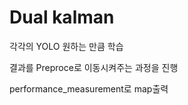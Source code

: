 # Dual kalman


<!-- #raw -->
각각의 YOLO 원하는 만큼 학습

결과를 Preproce로 이동시켜주는 과정을 진행

performance_measurement로 map출력
<!-- #endraw -->

```bash

```
